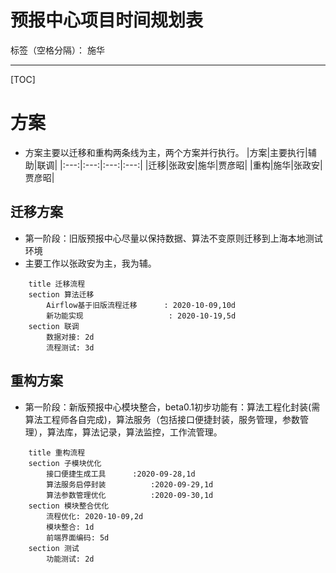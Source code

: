 # 预报中心项目时间规划表

标签（空格分隔）： 施华

---

[TOC]
# 方案
+ 方案主要以迁移和重构两条线为主，两个方案并行执行。
|方案|主要执行|辅助|联调|
|:---:|:---:|:---:|:---:|
|迁移|张政安|施华|贾彦昭|
|重构|施华|张政安|贾彦昭|
## 迁移方案
+ 第一阶段：旧版预报中心尽量以保持数据、算法不变原则迁移到上海本地测试环境
+ 主要工作以张政安为主，我为辅。
```gantt
    title 迁移流程
    section 算法迁移
        Airflow基于旧版流程迁移      : 2020-10-09,10d
        新功能实现                   : 2020-10-19,5d
    section 联调
        数据对接: 2d
        流程测试: 3d
```
## 重构方案
+ 第一阶段：新版预报中心模块整合，beta0.1初步功能有：算法工程化封装(需算法工程师各自完成)，算法服务（包括接口便捷封装，服务管理，参数管理），算法库，算法记录，算法监控，工作流管理。
```gantt
    title 重构流程
    section 子模块优化
        接口便捷生成工具      :2020-09-28,1d
        算法服务启停封装          :2020-09-29,1d
        算法参数管理优化          :2020-09-30,1d
    section 模块整合优化
        流程优化: 2020-10-09,2d
        模块整合: 1d
        前端界面编码: 5d
    section 测试
        功能测试: 2d
```






